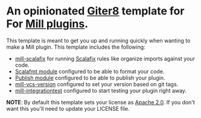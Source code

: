 # An opinionated [Giter8][g8] template for For [Mill plugins][mill].

This template is meant to get you up and running quickly when wanting to make a
Mill plugin. This template includes the following:

- [mill-scalafix][mill-scalafix] for running [Scalafix][scalafix] rules like
    organize imports against your code.
- [Scalafmt module][scalafmt-module] configured to be able to format your code.
- [Publish module][publish-module] configured to be able to publish your plugin.
- [mill-vcs-version][mill-vcs-version] configured to set your version based on git tags.
- [mill-integrationtest][mill-integrationtest] configured to start testing your plugin right away.

**NOTE**: By default this template sets your license as [Apache 2.0][apache-2].
If you don't want this you'll need to update your LICENSE file.

[g8]: http://www.foundweekends.org/giter8/
[mill]: https://com-lihaoyi.github.io/mill/mill/Intro_to_Mill.html
[scalafix]: https://scalacenter.github.io/scalafix/
[mill-scalafix]: https://github.com/joan38/mill-scalafix
[scalafmt-module]: https://com-lihaoyi.github.io/mill/mill/Configuring_Mill.html#_reformatting_your_code
[publish-module]: https://com-lihaoyi.github.io/mill/mill/Common_Project_Layouts.html#_publishing
[mill-vcs-version]: https://github.com/lefou/mill-vcs-version
[mill-integrationtest]: https://github.com/lefou/mill-integrationtest
[apache-2]: https://choosealicense.com/licenses/apache-2.0/
